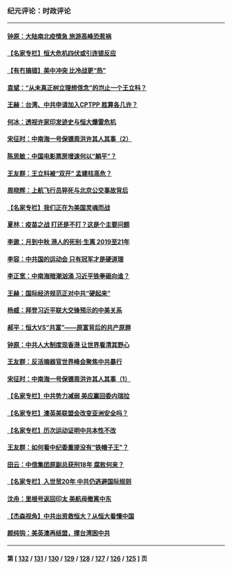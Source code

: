 ### 纪元评论：时政评论
---
#### [钟原：大陆南北疫情急 旅游高峰恐惹祸](../../pages/nsc1025/n13256055.md) 
#### [【名家专栏】恒大危机四伏或引连锁反应](../../pages/nsc1025/n13255419.md) 
#### [【有冇搞错】美中冲突 比冷战更“热”](../../pages/nsc1025/n13253608.md) 
#### [袁斌：“从未真正树立理想信念”的岂止一个王立科？](../../pages/nsc1025/n13254833.md) 
#### [王赫：台湾、中共申请加入CPTPP 胜算各几许？](../../pages/nsc1025/n13254723.md) 
#### [何冰：透视许家印发迹史与恒大爆雷危机](../../pages/nsc1025/n13253937.md) 
#### [宋征时：中南海一号保镖周洪许其人其事（2）](../../pages/nsc1025/n13253861.md) 
#### [陈思敏：中国电影票房增速何以“躺平”？](../../pages/nsc1025/n13253822.md) 
#### [王友群：王立科被“双开” 孟建柱高危？](../../pages/nsc1025/n13253289.md) 
#### [周晓辉：上航飞行员猝死与北京公交事故背后](../../pages/nsc1025/n13253541.md) 
#### [【名家专栏】我们正在为美国灵魂而战](../../pages/nsc1025/n13253064.md) 
#### [夏林：疫苗之战 打还是不打？这是个主要问题](../../pages/nsc1025/n13253510.md) 
#### [李遨：月到中秋 港人的死别·生离 2019至21年](../../pages/nsc1025/n13248553.md) 
#### [李容：中共国的运动会 只有冠军才是硬道理](../../pages/nsc1025/n13248155.md) 
#### [李正宽：中南海暗潮汹涌 习近平铁拳砸向谁？](../../pages/nsc1025/n13252068.md) 
#### [王赫：国际经济规范正对中共“硬起来”](../../pages/nsc1025/n13251551.md) 
#### [杨威：拜登习近平联大交锋预示的中美关系](../../pages/nsc1025/n13251471.md) 
#### [郝平：恒大VS“共富”——原富背后的共产原罪](../../pages/nsc1025/n13251689.md) 
#### [钟原：中共人大制度现香港 让世界看清其野心](../../pages/nsc1025/n13250562.md) 
#### [王友群：反活摘器官世界峰会聚焦中共暴行](../../pages/nsc1025/n13250738.md) 
#### [宋征时：中南海一号保镖周洪许其人其事（1）](../../pages/nsc1025/n13251206.md) 
#### [【名家专栏】中共势力减弱 美应赢回委内瑞拉](../../pages/nsc1025/n13250064.md) 
#### [【名家专栏】澳英美联盟会改变亚洲安全吗？](../../pages/nsc1025/n13250067.md) 
#### [【名家专栏】历次运动证明中共本性不改](../../pages/nsc1025/n13250099.md) 
#### [王友群：如何看中纪委重提没有“铁帽子王”？](../../pages/nsc1025/n13248133.md) 
#### [田云：中信集团原副总获刑18年 腐败何来？](../../pages/nsc1025/n13248824.md) 
#### [【名家专栏】入世贸20年 中共仍逃避国际规则](../../pages/nsc1025/n13247643.md) 
#### [沈舟：里根号返回印太 美航母撤离中东](../../pages/nsc1025/n13248204.md) 
#### [【杰森视角】中共出资救恒大？从恒大看懂中国](../../pages/nsc1025/n13248315.md) 
#### [颜纯钩﻿：美英澳再结盟，撑台湾困中共](../../pages/nsc1025/n13248362.md) 

---
#### 第 [ [132](./132.md) / [131](./131.md) / [130](./130.md) / [129](./129.md) / [128](./128.md) / [127](./127.md) / [126](./126.md) / [125](./125.md) ] 页
